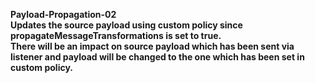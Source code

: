 **Payload-Propagation-02**
<br>
**Updates the source payload using custom policy since propagateMessageTransformations is set to true.**
<br>
**There will be an impact on source payload which has been sent via listener and payload will be changed to the one which has been set in custom policy.**
